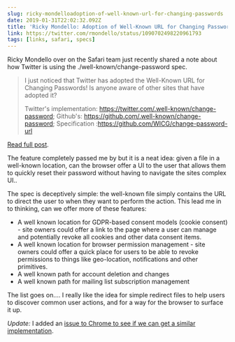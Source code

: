 ```yaml
---
slug: ricky-mondelloadoption-of-well-known-url-for-changing-passwords
date: 2019-01-31T22:02:32.092Z
title: 'Ricky Mondello: Adoption of Well-Known URL for Changing Passwords'
link: https://twitter.com/rmondello/status/1090702498220961793
tags: [links, safari, specs]
---
```

Ricky Mondello over on the Safari team just recently shared a note about how Twitter is using the ./well-known/change-password spec.

> I just noticed that Twitter has adopted the Well-Known URL for Changing Passwords! Is anyone aware of other sites that have adopted it?
> 
> Twitter's implementation: https://twitter.com/.well-known/change-password;
> Github's: https://github.com/.well-known/change-password;
> Specification :https://github.com/WICG/change-password-url

[Read full post](https://twitter.com/rmondello/status/1090702498220961793).

The feature completely passed me by but it is a neat idea: given a file in a well-known location, can the browser offer a UI to  the user that allows them to quickly reset their password without having to navigate the sites complex UI..

The spec is deceptively simple: the well-known file simply contains the URL to direct the user to when they want to perform the action. This lead me in to thinking, can we offer more of these features:

* A well known location for GDPR-based consent models (cookie consent) - site owners could offer a link to the page where a user can manage and potentially revoke all cookies and other data consent items.
* A well known location for browser permission management - site owners could offer a quick place for users to be able to revoke permissions to things like geo-location, notifications and other primitives.
* A well known path for account deletion and changes
* A well known path for mailing list subscription management

The list goes on.... I really like the idea for simple redirect files to help users to discover common user actions, and for a way for the browser to surface it up.

*Update:* I added an [issue to Chrome to see if we can get a similar implementation](https://bugs.chromium.org/p/chromium/issues/detail?id=927473).